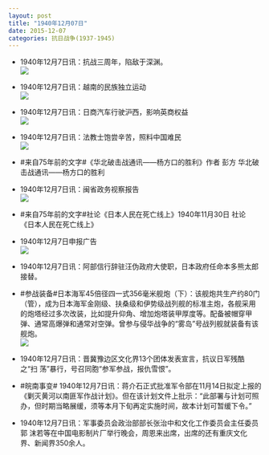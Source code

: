 ```yaml
---
layout: post
title: "1940年12月07日"
date: 2015-12-07
categories: 抗日战争(1937-1945)
---
```


<meta name="referrer" content="no-referrer" />

- 1940年12月7日讯：抗战三周年，陷敌于深渊。 <br/><img src="https://ww1.sinaimg.cn/large/aca367d8jw1eyrhn8gqm1j20iz0knqaa.jpg" />

- 1940年12月7日讯：越南的民族独立运动 <br/><img src="https://ww2.sinaimg.cn/large/aca367d8jw1eyrfwiujo9j21210htk46.jpg" />

- 1940年12月7日讯：日商汽车行驶沪西，影响英商权益 <br/><img src="https://ww2.sinaimg.cn/large/aca367d8jw1eyre6kj7jgj20mc0kjah7.jpg" />

- 1940年12月7日讯：法教士饱尝辛苦，照料中国难民 <br/><img src="https://ww1.sinaimg.cn/large/aca367d8jw1eyrcfqqd1ej2096071wfe.jpg" />

- #来自75年前的文字#《华北破击战通讯——杨方口的胜利》作者 彭方 华北破击战通讯——杨方口的胜利 

- 1940年12月7日讯：闽省政务视察报告 <br/><img src="https://ww2.sinaimg.cn/large/aca367d8jw1eyr78zc5jjj20860s779r.jpg" />

- #来自75年前的文字#社论《日本人民在死亡线上》1940年11月30日 社论 《日本人民在死亡线上》 

- 1940年12月7日申报广告 <br/><img src="https://ww3.sinaimg.cn/large/aca367d8jw1eyqykqmge9j20pl0bkq6g.jpg" />

- 1940年12月7日讯：阿部信行辞驻汪伪政府大使职，日本政府任命本多熊太郎接替。 

- #参战装备#日本海军45倍径四一式356毫米舰炮（下）：该舰炮共生产约80门（管），成为日本海军金刚级、扶桑级和伊势级战列舰的标准主炮，各舰采用的炮塔经过多次改装，比如提升仰角、增加炮塔装甲厚度等。配备被帽穿甲弹、通常高爆弹和通常对空弹。曾参与侵华战争的“雾岛”号战列舰就装备有该舰炮。 <br/><img src="https://ww3.sinaimg.cn/large/aca367d8jw1eyqv3fvvr8j209q0rmtd1.jpg" />

- 1940年12月7日讯：晋冀豫边区文化界13个团体发表宣言，抗议日军残酷之“扫 荡”暴行，号召同胞“参军参战，报仇雪恨”。 

- #皖南事变# 1940年12月7日讯：蒋介石正式批准军令部在11月14日拟定上报的《剿灭黄河以南匪军作战计划》。但在该计划文件上批示：“此部署与计划可照办，但时期当略展缓，须等本月下旬再定实施时间，故本计划可暂缓下令。” 

- 1940年12月7日讯：军事委员会政治部部长张治中和文化工作委员会主任委员郭 沫若等在中国电影制片厂举行晚会，周恩来出席，出席的还有重庆文化 界、新闻界350余人。 

